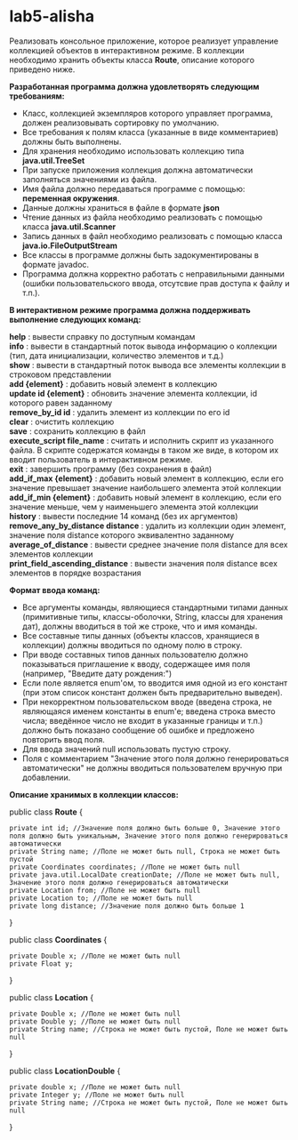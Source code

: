 # lab5-alisha
Реализовать консольное приложение, которое реализует управление коллекцией объектов в интерактивном режиме. В коллекции необходимо хранить объекты класса **Route**, описание которого приведено ниже.

**Разработанная программа должна удовлетворять следующим требованиям:**

* Класс, коллекцией экземпляров которого управляет программа, должен реализовывать сортировку по умолчанию.  
* Все требования к полям класса (указанные в виде комментариев) должны быть выполнены.  
* Для хранения необходимо использовать коллекцию типа **java.util.TreeSet**  
* При запуске приложения коллекция должна автоматически заполняться значениями из файла.  
* Имя файла должно передаваться программе с помощью: **переменная окружения**.  
* Данные должны храниться в файле в формате **json**  
* Чтение данных из файла необходимо реализовать с помощью класса **java.util.Scanner**  
* Запись данных в файл необходимо реализовать с помощью класса **java.io.FileOutputStream**  
* Все классы в программе должны быть задокументированы в формате javadoc.  
* Программа должна корректно работать с неправильными данными (ошибки пользовательского ввода, отсутсвие прав доступа к файлу и т.п.).

**В интерактивном режиме программа должна поддерживать выполнение следующих команд:**

**help** : вывести справку по доступным командам  
**info** : вывести в стандартный поток вывода информацию о коллекции (тип, дата инициализации, количество элементов и т.д.)  
**show** : вывести в стандартный поток вывода все элементы коллекции в строковом представлении  
**add {element}** : добавить новый элемент в коллекцию  
**update id {element}** : обновить значение элемента коллекции, id которого равен заданному  
**remove_by_id id** : удалить элемент из коллекции по его id  
**clear** : очистить коллекцию  
**save** : сохранить коллекцию в файл  
**execute_script file_name** : считать и исполнить скрипт из указанного файла. В скрипте содержатся команды в таком же виде, в котором их вводит пользователь в интерактивном режиме.  
**exit** : завершить программу (без сохранения в файл)  
**add_if_max {element}** : добавить новый элемент в коллекцию, если его значение превышает значение наибольшего элемента этой коллекции  
**add_if_min {element}** : добавить новый элемент в коллекцию, если его значение меньше, чем у наименьшего элемента этой коллекции  
**history** : вывести последние 14 команд (без их аргументов)  
**remove_any_by_distance distance** : удалить из коллекции один элемент, значение поля distance которого эквивалентно заданному  
**average_of_distance** : вывести среднее значение поля distance для всех элементов коллекции  
**print_field_ascending_distance** : вывести значения поля distance всех элементов в порядке возрастания  

**Формат ввода команд:**

* Все аргументы команды, являющиеся стандартными типами данных (примитивные типы, классы-оболочки, String, классы для хранения дат), должны вводиться в той же строке, что и имя команды.  
* Все составные типы данных (объекты классов, хранящиеся в коллекции) должны вводиться по одному полю в строку.  
* При вводе составных типов данных пользователю должно показываться приглашение к вводу, содержащее имя поля (например, "Введите дату рождения:")  
* Если поле является enum'ом, то вводится имя одной из его констант (при этом список констант должен быть предварительно выведен).  
* При некорректном пользовательском вводе (введена строка, не являющаяся именем константы в enum'е; введена строка вместо числа; введённое число не входит в указанные границы и т.п.) должно быть показано сообщение об ошибке и предложено повторить ввод поля.  
* Для ввода значений null использовать пустую строку.  
* Поля с комментарием "Значение этого поля должно генерироваться автоматически" не должны вводиться пользователем вручную при добавлении.  

**Описание хранимых в коллекции классов:**

public class **Route** {

    private int id; //Значение поля должно быть больше 0, Значение этого поля должно быть уникальным, Значение этого поля должно генерироваться автоматически
    private String name; //Поле не может быть null, Строка не может быть пустой  
    private Coordinates coordinates; //Поле не может быть null  
    private java.util.LocalDate creationDate; //Поле не может быть null, Значение этого поля должно генерироваться автоматически  
    private Location from; //Поле не может быть null  
    private Location to; //Поле не может быть null  
    private long distance; //Значение поля должно быть больше 1  
}

public class **Coordinates** {  

    private Double x; //Поле не может быть null  
    private Float y;
}

public class **Location** {  

    private Double x; //Поле не может быть null  
    private Double y; //Поле не может быть null  
    private String name; //Строка не может быть пустой, Поле не может быть null
}

public class **LocationDouble** {

    private double x; //Поле не может быть null  
    private Integer y; //Поле не может быть null  
    private String name; //Строка не может быть пустой, Поле не может быть null
}
